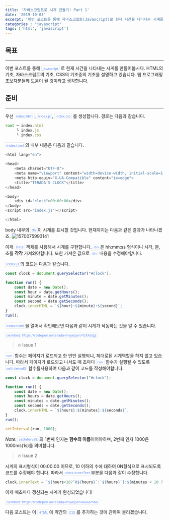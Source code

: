 ```yaml
---
title: '자바스크립트로 시계 만들기! Part 1'
date: '2019-10-03'
excerpt: '이번 포스트를 통해 자바스크립트(Javascript)로 현재 시간을 나타내는 시계를 만들어봅시다.'
categories : "javascript"
tags: ['html', 'javascript']
---
```


## 목표
---
이번 포스트를 통해 `Javascript` 로 현재 시간을 나타내는 시계를 만들어봅시다. HTML의 기초, 자바스크립트의 기초, CSS의 기초중의 기초를 설명하고 있습니다. 웹 프로그래밍 초보자분들께 도움이 될 것이라고 생각합니다.

## 준비
---
우선 `index.html`, `index.js`, `index.css` 를 생성합니다. 경로는 다음과 같습니다.

~~~~javascript
root ─ index.html
     └ index.js
     └ index.css
~~~~

`index.html`의 내부 내용은 다음과 같습니다.

```javascript
<html lang="en">

<head>
    <meta charset="UTF-8">
    <meta name="viewport" content="width=device-width, initial-scale=1.0">
    <meta http-equiv="X-UA-Compatible" content="ie=edge">
    <title>"TERADA'S CLOCK"</title>
</head>

<body>
    <div id="clock">00:00:00</div>
</body>
<script src="index.js"></script>

</html>
```



body 내부의 `div`이 시계를 표시할 것입니다. 현재까지는 다음과 같은 결과가 나타나겠죠.
![1570075993141](https://drive.google.com/uc?id=1c3qpC4ioDJ-1Z8YQmRQqW5XZ_YBMSXYE)

이제 `Date` 객체를 사용해서 시계를 구현합니다. `div`은 hh:mm:ss 형식이니 시각, 분, 초를 **각각** 가져와야합니다. 또한 가져온 값으로 `div` 내용을 수정해야합니다.

`index.js`의 코드는 다음과 같습니다.

```javascript
const clock = document.querySelector("#clock");

function run() {
    const date = new Date();
    const hour = date.getHours();
    const minute = date.getMinutes();
    const second = date.getSeconds();
    clock.innerHTML = `${hour}:${minute}:${second}`;
}
run();
```

`index.html`을 열어서 확인해보면 다음과 같이 시계가 작동하는 것을 알 수 있습니다.

`oembed: https://codepen.io/terada-miya/pen/YzXXaQg`

> 🔥 Issue 1

`run` 함수는 페이지가 로드되고  한 번만 실행되니, 제대로된 시계역할을 하지 않고 있습니다. 따라서 페이지가 로드되고 나서도 매 초마다 `run` 함수가 실행될 수 있도록 `setInterval()` 함수를사용하여 다음과 같이 코드를 작성해야합니다.

```javascript
const clock = document.querySelector("#clock");

function run() {
    const date = new Date();
    const hours = date.getHours();
    const minutes = date.getMinutes();
    const seconds = date.getSeconds();
    clock.innerHTML = `${hours}:${minutes}:${seconds}`;
}
run();

setInterval(run, 1000);
```

*Note*: `setInterval()`의 1번째 인자는 **함수의 이름**이어야하며, 2번째 인자 1000은 1000ms(1s)를 의미합니다.

> 🔥 Issue 2

시계의 표시형식이 00:00:00 이므로, 10 이하의 수에 대하여 0N형식으로 표시되도록 코드를 수정해야 합니다.
따라서 `clock.innerText`부분을 다음과 같이 수정합니다.

~~~~javascript
clock.innerText = `${hours<10?`0${hours}`:`${hours}`}:${minutes < 10 ? `0${minutes}`:`${minutes}`}:${seconds<10? `0${seconds}`:`${seconds}`}`;
~~~~

이제 매초마다 갱신되는 시계가 완성되었습니다!

`oembed: https://codepen.io/terada-miya/pen/wvaambo`

<script>
const clock = document.querySelector("#clock");

function run() {
    const date = new Date();
    const hours = date.getHours();
    const minutes = date.getMinutes();
    const seconds = date.getSeconds();
    clock.innerText = `${hours<10?`0${hours}`:`${hours}`}:${minutes < 10 ? `0${minutes}`:`${minutes}`}:${seconds<10? `0${seconds}`:`${seconds}`}`;
}
run();

setInterval(run, 1000);
</script>

다음 포스트는 이 `HTML`에 약간의 `CSS`를 추가하는 것에 관하여 올리겠습니다.

<style>
.page h1:before {
    padding-right: 0.3em;
    color: #9ddcff;
    content: "/";
}

.page h2:before {
    padding-right: 0.3em;
    color: #9ddcff;
    content: "//";
}

.page h3:before {
    padding-right: 0.3em;
    color: #9ddcff;
    content: "///";
}

.page h4:before {
    padding-right: 0.3em;
    color: #9ddcff;
    content: "////";
}

p>code,
a>code,
li>code,
figcaption>code,
td>code {
    padding-left: 0.18rem;
    padding-right: 0.18rem;
    padding-top: 0.09rem;
    font-size: 0.8em;
    background: #fff;
    color: #5283f3;
    border: solid 1px #e1e4e5;
    border-radius: 0px;
    font-family: open sans,clear sans,helvetica neue,Helvetica,Arial,sans-serif;
}
</style>